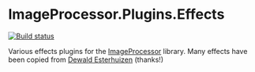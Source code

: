# ImageProcessor.Plugins.Effects

[![Build status](https://ci.appveyor.com/api/projects/status/w96u50jrggccv2nc/branch/master?svg=true)](https://ci.appveyor.com/project/cosmo0/imageprocessor-plugins-effects/branch/master)

Various effects plugins for the [ImageProcessor](http://imageprocessor.org/) library.
Many effects have been copied from [Dewald Esterhuizen](http://softwarebydefault.com/) (thanks!)
